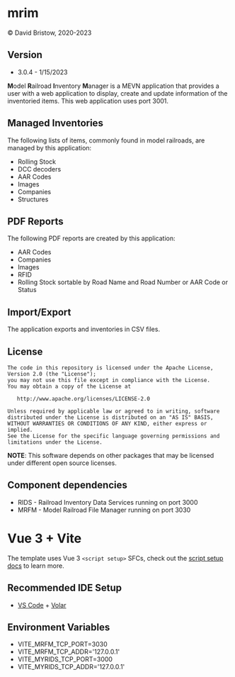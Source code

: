# mrim
&copy; David Bristow, 2020-2023

## Version
* 3.0.4 - 1/15/2023

**M**odel **R**ailroad **I**nventory **M**anager is a MEVN application that provides a user with a web application to display, create and update information of the inventoried items. This web application uses port 3001.

## Managed Inventories
The following lists of items, commonly found in model railroads, are managed by this application:
* Rolling Stock
* DCC decoders
* AAR Codes
* Images
* Companies
* Structures

## PDF Reports
The following PDF reports are created by this application:
* AAR Codes
* Companies
* Images
* RFID
* Rolling Stock sortable by Road Name and Road Number or AAR Code or Status

## Import/Export
The application exports and inventories in CSV files.

## License

    The code in this repository is licensed under the Apache License, Version 2.0 (the "License");
    you may not use this file except in compliance with the License.
    You may obtain a copy of the License at

       http://www.apache.org/licenses/LICENSE-2.0

    Unless required by applicable law or agreed to in writing, software
    distributed under the License is distributed on an "AS IS" BASIS,
    WITHOUT WARRANTIES OR CONDITIONS OF ANY KIND, either express or implied.
    See the License for the specific language governing permissions and
    limitations under the License.

**NOTE**: This software depends on other packages that may be licensed under different open source licenses.

## Component dependencies
* RIDS - Railroad Inventory Data Services running on port 3000
* MRFM - Model Railroad File Manager running on port 3030

# Vue 3 + Vite
The template uses Vue 3 `<script setup>` SFCs, check out the [script setup docs](https://v3.vuejs.org/api/sfc-script-setup.html#sfc-script-setup) to learn more.

## Recommended IDE Setup
- [VS Code](https://code.visualstudio.com/) + [Volar](https://marketplace.visualstudio.com/items?itemName=Vue.volar)

## Environment Variables
* VITE_MRFM_TCP_PORT=3030
* VITE_MRFM_TCP_ADDR='127.0.0.1'
* VITE_MYRIDS_TCP_PORT=3000
* VITE_MYRIDS_TCP_ADDR='127.0.0.1'

